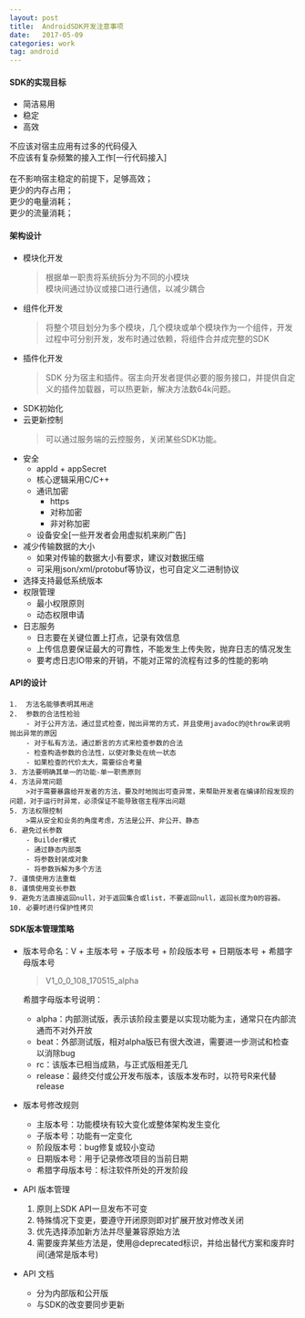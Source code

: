 ```yaml
---
layout: post
title:  AndroidSDK开发注意事项
date:   2017-05-09
categories: work
tag: android
---
```


 

#### SDK的实现目标  ####
 
- 简洁易用
- 稳定
- 高效

不应该对宿主应用有过多的代码侵入<br>
不应该有复杂频繁的接入工作[一行代码接入]<br>
</br>
在不影响宿主稳定的前提下，足够高效；<br>
更少的内存占用；<br>
更少的电量消耗；<br>
更少的流量消耗；<br>
 

#### 架构设计 ####

- 模块化开发
	>根据单一职责将系统拆分为不同的小模块<br>模块间通过协议或接口进行通信，以减少耦合
- 组件化开发
	>将整个项目划分为多个模块，几个模块或单个模块作为一个组件，开发过程中可分别开发，发布时通过依赖，将组件合并成完整的SDK
- 插件化开发
	>SDK 分为宿主和插件。宿主向开发者提供必要的服务接口，并提供自定义的插件加载器，可以热更新，解决方法数64k问题。
- SDK初始化
- 云更新控制
	>可以通过服务端的云控服务，关闭某些SDK功能。
- 安全
	- appId + appSecret
	- 核心逻辑采用C/C++
	- 通讯加密
		- https
		- 对称加密
		- 非对称加密
	- 设备安全[一些开发者会用虚拟机来刷广告]
- 减少传输数据的大小
	- 如果对传输的数据大小有要求，建议对数据压缩
	- 可采用json/xml/protobuf等协议，也可自定义二进制协议
- 选择支持最低系统版本
- 权限管理
	- 最小权限原则
	- 动态权限申请
- 日志服务
	- 日志要在关键位置上打点，记录有效信息
	- 上传信息要保证最大的可靠性，不能发生上传失败，抛弃日志的情况发生
	- 要考虑日志IO带来的开销，不能对正常的流程有过多的性能的影响

#### API的设计 ####
	1.  方法名能够表明其用途
	2.  参数的合法性检验
		- 对于公开方法，通过显式检查，抛出异常的方式，并且使用javadoc的@throw来说明抛出异常的原因
		- 对于私有方法，通过断言的方式来检查参数的合法
		- 检查构造参数的合法性，以使对象处在统一状态
		- 如果检查的代价太大，需要综合考量
	3. 方法要明确其单一的功能-单一职责原则
	4. 方法异常问题
		>对于需要暴露给开发者的方法，要及时地抛出可查异常，来帮助开发者在编译阶段发现的问题，对于运行时异常，必须保证不能导致宿主程序出问题
	5. 方法权限控制
		>需从安全和业务的角度考虑，方法是公开、非公开、静态
	6. 避免过长参数
		- Builder模式
		- 通过静态内部类
		- 将参数封装成对象
		- 将参数拆解为多个方法
	7. 谨慎使用方法重载
	8. 谨慎使用变长参数
	9. 避免方法直接返回null，对于返回集合或list，不要返回null，返回长度为0的容器。
	10. 必要时进行保护性拷贝

#### SDK版本管理策略 ####

- 版本号命名：V + 主版本号 + 子版本号 + 阶段版本号 + 日期版本号 + 希腊字母版本号
	> V1_0_0_108_170515_alpha
	
	希腊字母版本号说明：
	- alpha：内部测试版，表示该阶段主要是以实现功能为主，通常只在内部流通而不对外开放
	- beat：外部测试版，相对alpha版已有很大改进，需要进一步测试和检查以消除bug
	- rc：该版本已相当成熟，与正式版相差无几
	- release：最终交付或公开发布版本，该版本发布时，以符号R来代替release


- 版本号修改规则
	- 主版本号：功能模块有较大变化或整体架构发生变化
	- 子版本号：功能有一定变化
	- 阶段版本号：bug修复或较小变动
	- 日期版本号：用于记录修改项目的当前日期
	- 希腊字母版本号：标注软件所处的开发阶段
- API 版本管理
	1. 原则上SDK API一旦发布不可变
	2. 特殊情况下变更，要遵守开闭原则即对扩展开放对修改关闭
	3. 优先选择添加新方法并尽量兼容原始方法
	4. 需要废弃某些方法是，使用@deprecated标识，并给出替代方案和废弃时间(通常是版本号)

- API 文档
	- 分为内部版和公开版
	- 与SDK的改变要同步更新



 
 
 